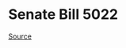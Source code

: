 # Senate Bill 5022

[Source](http://lawfilesext.leg.wa.gov/biennium/2023-24/Pdf/Bills/Senate%20Bills/5022.pdf)